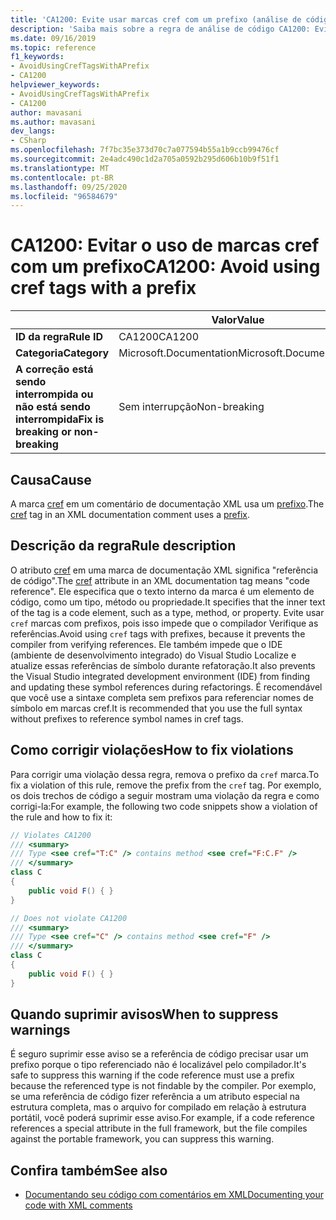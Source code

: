 ```yaml
---
title: 'CA1200: Evite usar marcas cref com um prefixo (análise de código)'
description: 'Saiba mais sobre a regra de análise de código CA1200: Evite usar marcas cref com um prefixo'
ms.date: 09/16/2019
ms.topic: reference
f1_keywords:
- AvoidUsingCrefTagsWithAPrefix
- CA1200
helpviewer_keywords:
- AvoidUsingCrefTagsWithAPrefix
- CA1200
author: mavasani
ms.author: mavasani
dev_langs:
- CSharp
ms.openlocfilehash: 7f7bc35e373d70c7a077594b55a1b9ccb99476cf
ms.sourcegitcommit: 2e4adc490c1d2a705a0592b295d606b10b9f51f1
ms.translationtype: MT
ms.contentlocale: pt-BR
ms.lasthandoff: 09/25/2020
ms.locfileid: "96584679"
---
```

# <a name="ca1200-avoid-using-cref-tags-with-a-prefix"></a><span data-ttu-id="47532-103">CA1200: Evitar o uso de marcas cref com um prefixo</span><span class="sxs-lookup"><span data-stu-id="47532-103">CA1200: Avoid using cref tags with a prefix</span></span>

| | <span data-ttu-id="47532-104">Valor</span><span class="sxs-lookup"><span data-stu-id="47532-104">Value</span></span> |
|-|-|
| <span data-ttu-id="47532-105">**ID da regra**</span><span class="sxs-lookup"><span data-stu-id="47532-105">**Rule ID**</span></span> |<span data-ttu-id="47532-106">CA1200</span><span class="sxs-lookup"><span data-stu-id="47532-106">CA1200</span></span>|
| <span data-ttu-id="47532-107">**Categoria**</span><span class="sxs-lookup"><span data-stu-id="47532-107">**Category**</span></span> |<span data-ttu-id="47532-108">Microsoft.Documentation</span><span class="sxs-lookup"><span data-stu-id="47532-108">Microsoft.Documentation</span></span>|
| <span data-ttu-id="47532-109">**A correção está sendo interrompida ou não está sendo interrompida**</span><span class="sxs-lookup"><span data-stu-id="47532-109">**Fix is breaking or non-breaking**</span></span> |<span data-ttu-id="47532-110">Sem interrupção</span><span class="sxs-lookup"><span data-stu-id="47532-110">Non-breaking</span></span>|

## <a name="cause"></a><span data-ttu-id="47532-111">Causa</span><span class="sxs-lookup"><span data-stu-id="47532-111">Cause</span></span>

<span data-ttu-id="47532-112">A marca [cref](../../../csharp/programming-guide/xmldoc/cref-attribute.md) em um comentário de documentação XML usa um [prefixo](../../../csharp/programming-guide/xmldoc/processing-the-xml-file.md).</span><span class="sxs-lookup"><span data-stu-id="47532-112">The [cref](../../../csharp/programming-guide/xmldoc/cref-attribute.md) tag in an XML documentation comment uses a [prefix](../../../csharp/programming-guide/xmldoc/processing-the-xml-file.md).</span></span>

## <a name="rule-description"></a><span data-ttu-id="47532-113">Descrição da regra</span><span class="sxs-lookup"><span data-stu-id="47532-113">Rule description</span></span>

<span data-ttu-id="47532-114">O atributo [cref](../../../csharp/programming-guide/xmldoc/cref-attribute.md) em uma marca de documentação XML significa "referência de código".</span><span class="sxs-lookup"><span data-stu-id="47532-114">The [cref](../../../csharp/programming-guide/xmldoc/cref-attribute.md) attribute in an XML documentation tag means "code reference".</span></span> <span data-ttu-id="47532-115">Ele especifica que o texto interno da marca é um elemento de código, como um tipo, método ou propriedade.</span><span class="sxs-lookup"><span data-stu-id="47532-115">It specifies that the inner text of the tag is a code element, such as a type, method, or property.</span></span> <span data-ttu-id="47532-116">Evite usar `cref` marcas com prefixos, pois isso impede que o compilador Verifique as referências.</span><span class="sxs-lookup"><span data-stu-id="47532-116">Avoid using `cref` tags with prefixes, because it prevents the compiler from verifying references.</span></span> <span data-ttu-id="47532-117">Ele também impede que o IDE (ambiente de desenvolvimento integrado) do Visual Studio Localize e atualize essas referências de símbolo durante refatoração.</span><span class="sxs-lookup"><span data-stu-id="47532-117">It also prevents the Visual Studio integrated development environment (IDE) from finding and updating these symbol references during refactorings.</span></span> <span data-ttu-id="47532-118">É recomendável que você use a sintaxe completa sem prefixos para referenciar nomes de símbolo em marcas cref.</span><span class="sxs-lookup"><span data-stu-id="47532-118">It is recommended that you use the full syntax without prefixes to reference symbol names in cref tags.</span></span>

## <a name="how-to-fix-violations"></a><span data-ttu-id="47532-119">Como corrigir violações</span><span class="sxs-lookup"><span data-stu-id="47532-119">How to fix violations</span></span>

<span data-ttu-id="47532-120">Para corrigir uma violação dessa regra, remova o prefixo da `cref` marca.</span><span class="sxs-lookup"><span data-stu-id="47532-120">To fix a violation of this rule, remove the prefix from the `cref` tag.</span></span> <span data-ttu-id="47532-121">Por exemplo, os dois trechos de código a seguir mostram uma violação da regra e como corrigi-la:</span><span class="sxs-lookup"><span data-stu-id="47532-121">For example, the following two code snippets show a violation of the rule and how to fix it:</span></span>

```csharp
// Violates CA1200
/// <summary>
/// Type <see cref="T:C" /> contains method <see cref="F:C.F" />
/// </summary>
class C
{
    public void F() { }
}
```

```csharp
// Does not violate CA1200
/// <summary>
/// Type <see cref="C" /> contains method <see cref="F" />
/// </summary>
class C
{
    public void F() { }
}
```

## <a name="when-to-suppress-warnings"></a><span data-ttu-id="47532-122">Quando suprimir avisos</span><span class="sxs-lookup"><span data-stu-id="47532-122">When to suppress warnings</span></span>

<span data-ttu-id="47532-123">É seguro suprimir esse aviso se a referência de código precisar usar um prefixo porque o tipo referenciado não é localizável pelo compilador.</span><span class="sxs-lookup"><span data-stu-id="47532-123">It's safe to suppress this warning if the code reference must use a prefix because the referenced type is not findable by the compiler.</span></span> <span data-ttu-id="47532-124">Por exemplo, se uma referência de código fizer referência a um atributo especial na estrutura completa, mas o arquivo for compilado em relação à estrutura portátil, você poderá suprimir esse aviso.</span><span class="sxs-lookup"><span data-stu-id="47532-124">For example, if a code reference references a special attribute in the full framework, but the file compiles against the portable framework, you can suppress this warning.</span></span>

## <a name="see-also"></a><span data-ttu-id="47532-125">Confira também</span><span class="sxs-lookup"><span data-stu-id="47532-125">See also</span></span>

- [<span data-ttu-id="47532-126">Documentando seu código com comentários em XML</span><span class="sxs-lookup"><span data-stu-id="47532-126">Documenting your code with XML comments</span></span>](../../../csharp/codedoc.md)
